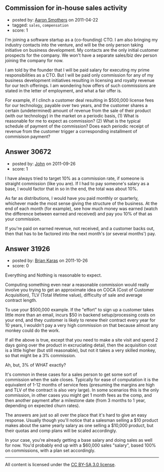 ## Commission for in-house sales activity

- posted by: [Aaron Smothers](https://stackexchange.com/users/-1/5424-aaron-smothers) on 2011-04-22
- tagged: `sales`, `compensation`
- score: 1

I'm joining a software startup as a (co-founding) CTO. I am also bringing my industry contacts into the venture, and will be the only person taking initiative on business development. My contacts are the only initial customer prospects for the company. We won't have a separate sales/biz dev person joining the company for now.

I am told by the founder that I will be paid salary for executing my prime responsibilities as a CTO. But I will be paid only commission for any of my business development initiatives resulting in licensing and royalty revenue for our tech offerings. 
I am wondering how offers of such commissions are stated in the letter of employment, and what a fair offer is. 

For example, if I clinch a customer deal resulting in $500,000 license fees for our technology, payable over two years, and the customer shares a certain (undetermined) amount of revenue from the sale of their product (with our technology) in the market on a periodic basis, 
(1) What is reasonable for me to expect as commission? 
(2) What is the typical schedule of payment of the commission? Does each periodic receipt of revenue from the customer trigger a corresponding installment of commisison payment?





## Answer 30672

- posted by: [John](https://stackexchange.com/users/-1/13157-john) on 2011-09-26
- score: 1

I have always tried to target 10% as a commission rate, if someone is straight commission (like you are). If I had to pay someone's salary as a base, I would factor that in so in the end, the total was about 10%.

As far as distributions, I would have you paid monthly or quarterly, whichever made the most sense giving the structure of the business. At the end of each month (for example), see how much money was earned (watch the difference between earned and received) and pay you 10% of that as your commission.

If you're paid on earned revenue, not received, and a customer backs out, then that has to be factored into the next month's (or several months') pay.


## Answer 31926

- posted by: [Brian Karas](https://stackexchange.com/users/-1/8465-brian-karas) on 2011-10-26
- score: 0

Everything and Nothing is reasonable to expect.  

Computing something even near a reasonable commission would really involve you trying to get an approximate idea on COCA (Cost of Customer Acquisition), TLV (Total lifetime value), difficulty of sale and average contract length.

To use your $500,000 example.  If the "effort" to sign up a customer takes little more than an email, incurs $50 in backend setup/processing costs on your end, and they customer is likely to renew their contract every year for 10 years, I wouldn't pay a very high commission on that because almost any monkey could do the work.

If all the above is true, except that you need to make a site visit and spend 2 days going over the product in excruciating detail, then the acquisition cost is a little higher (but still reasonable), but not it takes a very skilled monkey, so that might be a 3% commission.

Ah, but, 3% of WHAT exactly?

It's common in these cases for a sales person to get some sort of commission when the sale closes.  Typically for ease of computation it is the equivalent of 1-12 months of service fees (presuming the margins are high and TLV of the contract is also very large).  In some scenarios this is the only commission, in other cases you might get 1 month fees as the comp, and then another payment after a milestone date (from 3 months to 1 year, depending on expected churn rates).

The answers are just so all over the place that it's hard to give an easy response.  Usually though you'll notice that a salesman selling a $10 product makes about the same yearly salary as one selling a $10,000 product, but their quotas and comp plans will be scaled accordingly.

In your case, you're already getting a base salary and doing sales as well for now.  You'd probably end up with a $60,000 sales "salary", based 100% on commissions, with a plan set accordingly.






---

All content is licensed under the [CC BY-SA 3.0 license](https://creativecommons.org/licenses/by-sa/3.0/).
